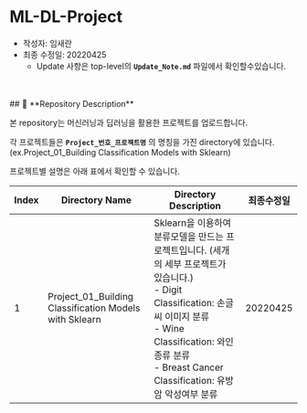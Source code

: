 # ML-DL-Project



- 작성자: 임새란
- 최종 수정일: 20220425
    - Update 사항은 top-level의 **`Update_Note.md`** 파일에서 확인할수있습니다.
    

</br>
</br>
## 📃 **Repository Description**



본 repository는 머신러닝과 딥러닝을 활용한 프로젝트를 업로드합니다.

각 프로젝트들은 **`Project_번호_프로젝트명`** 의 명칭을 가진 directory에 있습니다. (ex.Project_01_Building Classification Models with Sklearn)

프로젝트별 설명은 아래 표에서 확인할 수 있습니다.

| **Index** | **Directory Name** | **Directory Description** | **최종수정일** |
| --- | --- | --- | --- |
| 1 | Project_01_Building Classification Models with Sklearn | Sklearn을 이용하여 분류모델을 만드는 프로젝트입니다. (세개의 세부 프로젝트가 있습니다.)<br>- Digit Classification: 손글씨 이미지 분류</br> - Wine Classification: 와인종류 분류</br> - Breast Cancer Classification: 유방암 악성여부 분류</br>  | 20220425 |
